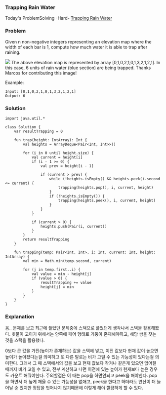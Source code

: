 ### Trapping Rain Water



Today's ProblemSolving -Hard- [Trapping Rain Water](https://leetcode.com/problems/trapping-rain-water/)

### Problem

Given n non-negative integers representing an elevation map where the width of each bar is 1, compute how much water it is able to trap after raining.


![](https://assets.leetcode.com/uploads/2018/10/22/rainwatertrap.png)
The above elevation map is represented by array [0,1,0,2,1,0,1,3,2,1,2,1]. In this case, 6 units of rain water (blue section) are being trapped. Thanks Marcos for contributing this image!

Example:

```
Input: [0,1,0,2,1,0,1,3,2,1,2,1]
Output: 6
```

### Solution

```
import java.util.*

class Solution {
    var resultTrapping = 0

    fun trap(height: IntArray): Int {
        val heights = ArrayDeque<Pair<Int, Int>>()

        for (i in 0 until height.size) {
            val current = height[i]
            if (i - 1 >= 0) {
                val prev = height[i - 1]

                if (current > prev) {
                    while (!heights.isEmpty() && heights.peek().second <= current) {
                        trapping(heights.pop(), i, current, height)
                    }
                    if (!heights.isEmpty()) {
                        trapping(heights.peek(), i, current, height)
                    }
                }
            }

            if (current > 0) {
                heights.push(Pair(i, current))
            }
        }
        return resultTrapping
    }

    fun trapping(temp: Pair<Int, Int>, i: Int, current: Int, height: IntArray) {
        val min = Math.min(temp.second, current)

        for (j in temp.first..i) {
            val value = min - height[j]
            if (value > 0) {
                resultTrapping += value
                height[j] = min
            }
        }
    }
}
```

### Explanation

음.. 문제를 보고 최근에 풀었던 문제중에 스택으로 풀었던게 생각나서 스택을 활용해봤다. 빗물이 고이기 위해서는 양쪽에 페어 형태로 기둥이 존재해야하고, 해당 쌍을 찾는 것을 스택을 활용했다.

0보다 큰 값을 가진(높이가 존재하는) 값을 스택에 넣고, 이전 값보다 현재 값이 높으면 높이가 높아졌다는걸 의미하고 또 다른 말로는 비가 고일 수 있는 가능성이 있다는걸 의미한다. 그래서 그 때 스택에서의 값을 보고 현재 값보다 작거나 같은게 있으면 없어질 때까지 비가 고일 수 있고, 전부 계산하고 나면 이전에 있는 높이가 현재보다 높은 경우도 카운트 해줘야한다. 주의할점은 이 때는 pop을 하면안되고 peek을 해야한다. pop을 하면서 더 높게 채울 수 있는 가능성을 없애고, peek을 한다고 하더라도 연산이 더 늘어날 순 있지만 정답을 벗어나지 않기때문에 이렇게 해야 깔끔하게 할 수 있다.